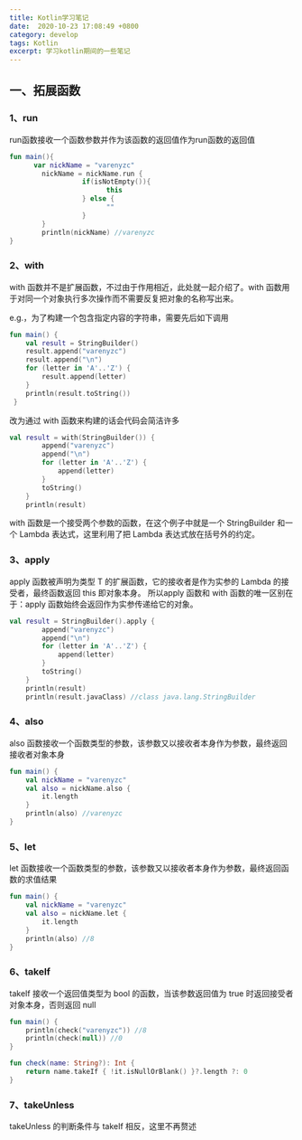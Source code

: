 ```yaml
---
title: Kotlin学习笔记
date:  2020-10-23 17:08:49 +0800
category: develop 
tags: Kotlin
excerpt: 学习kotlin期间的一些笔记
---
```


## 一、拓展函数
### 1、run
run函数接收一个函数参数并作为该函数的返回值作为run函数的返回值
```kotlin
fun main(){
      var nickName = "varenyzc"
        nickName = nickName.run {
                  if(isNotEmpty()){
                        this
                  } else {
                        ""
                  }
        }
        println(nickName) //varenyzc
}
```

### 2、with
with 函数并不是扩展函数，不过由于作用相近，此处就一起介绍了。with 函数用于对同一个对象执行多次操作而不需要反复把对象的名称写出来。

e.g.，为了构建一个包含指定内容的字符串，需要先后如下调用
```kotlin
fun main() {
    val result = StringBuilder()
    result.append("varenyzc")
    result.append("\n")
    for (letter in 'A'..'Z') {
        result.append(letter)
    }
    println(result.toString())
 }
```
改为通过 with 函数来构建的话会代码会简洁许多
```kotlin
val result = with(StringBuilder()) {
        append("varenyzc")
        append("\n")
        for (letter in 'A'..'Z') {
            append(letter)
        }
        toString()
    }
    println(result)
```
with 函数是一个接受两个参数的函数，在这个例子中就是一个 StringBuilder 和一个 Lambda 表达式，这里利用了把 Lambda 表达式放在括号外的约定。

### 3、apply
apply 函数被声明为类型 T 的扩展函数，它的接收者是作为实参的 Lambda 的接受者，最终函数返回 this 即对象本身。
所以apply 函数和 with 函数的唯一区别在于：apply 函数始终会返回作为实参传递给它的对象。
```kotlin
val result = StringBuilder().apply {
        append("varenyzc")
        append("\n")
        for (letter in 'A'..'Z') {
            append(letter)
        }
        toString()
    }
    println(result)
    println(result.javaClass) //class java.lang.StringBuilder
```

### 4、also
also 函数接收一个函数类型的参数，该参数又以接收者本身作为参数，最终返回接收者对象本身
```kotlin
fun main() {
    val nickName = "varenyzc"
    val also = nickName.also {
        it.length
    }
    println(also) //varenyzc
}
```

### 5、let
let 函数接收一个函数类型的参数，该参数又以接收者本身作为参数，最终返回函数的求值结果
```kotlin
fun main() {
    val nickName = "varenyzc"
    val also = nickName.let {
        it.length
    }
    println(also) //8
}
```

### 6、takeIf
takeIf 接收一个返回值类型为 bool 的函数，当该参数返回值为 true 时返回接受者对象本身，否则返回 null
```kotlin
fun main() {
    println(check("varenyzc")) //8
    println(check(null)) //0
}

fun check(name: String?): Int {
    return name.takeIf { !it.isNullOrBlank() }?.length ?: 0
}
```

### 7、takeUnless
takeUnless 的判断条件与 takeIf 相反，这里不再赘述




